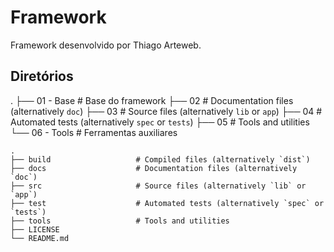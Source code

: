 # Framework
Framework desenvolvido por Thiago Arteweb.

## Diretórios
.
├── 01 - Base                   # Base do framework
├── 02                          # Documentation files (alternatively `doc`)
├── 03                          # Source files (alternatively `lib` or `app`)
├── 04                          # Automated tests (alternatively `spec` or `tests`)
├── 05                          # Tools and utilities
└── 06 - Tools                  # Ferramentas auxiliares

    .
    ├── build                   # Compiled files (alternatively `dist`)
    ├── docs                    # Documentation files (alternatively `doc`)
    ├── src                     # Source files (alternatively `lib` or `app`)
    ├── test                    # Automated tests (alternatively `spec` or `tests`)
    ├── tools                   # Tools and utilities
    ├── LICENSE
    └── README.md